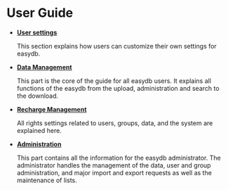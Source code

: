 # User Guide


* [**User settings**](/userprefs/userprefs.md)

    This section explains how users can customize their own settings for easydb.

* [**Data Management**](/datamanagement/datamanagement.md)

    This part is the core of the guide for all easydb users. It explains all functions of the easydb from the upload, administration and search to the download.

* [**Recharge Management**](/rightsmanagement/rightsmanagement.md)

    All rights settings related to users, groups, data, and the system are explained here.

* [**Administration**](/administration/administration.md)

    This part contains all the information for the easydb administrator. The administrator handles the management of the data, user and group administration, and major import and export requests as well as the maintenance of lists.